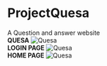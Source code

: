 # ProjectQuesa
A Question and answer website
<br>
<b>QUESA</b>
![Quesa](https://drive.google.com/uc?export=view&id=1_lcfQK2zXiY7lcmZzqPrTAu_8llkYPb3)
<br>
<b>LOGIN PAGE</b>
![Quesa](https://drive.google.com/uc?export=view&id=10bNbi1TdfPNQOuweue7bkB1RtuYcWZYC)
<br>
<b>HOME PAGE</b>
![Quesa](https://drive.google.com/uc?export=view&id=1SBMHWu0gNNH_YsY8SIpWgG522cJblCYe)
